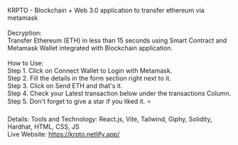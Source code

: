 KRPTO - Blockchain + Web 3.0 application to transfer ethereum via metamask <br/>
<br/>
Decryption:<br/>
Transfer Ethereum (ETH) in less than 15 seconds using Smart Contract and Metamask Wallet integrated with Blockchain application.<br/><br/>
How to Use:<br/>
Step 1. Click on Connect Wallet to Login with Metamask.<br/>
Step 2. Fill the details in the form section right next to it.<br/>
Step 3. Click on Send ETH and that's it.<br/>
Step 4. Check your Latest transaction below under the transactions Column.<br/>
Step 5. Don't forget to give a star if you liked it. ⭐<br/>
<br/>
Details:
Tools and Technology: React.js, Vite, Tailwind, Giphy, Solidity, Hardhat, HTML, CSS, JS
<br/>
Live Website:
https://krpto.netlify.app/
